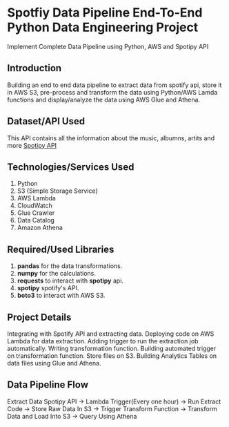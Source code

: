 # Spotfiy Data Pipeline End-To-End Python Data Engineering Project
Implement Complete Data Pipeline using Python, AWS and Spotipy API

## Introduction
Building an end to end data pipeline to extract data from spotify api, store it in AWS S3, pre-process and transform the data using Python/AWS Lamda functions and display/analyze the data using AWS Glue and Athena.

## Dataset/API Used
This API contains all the information about the music, albumns, artits and more [Spotipy API](https://developer.spotify.com/)

## Technologies/Services Used
1. Python
2. S3 (Simple Storage Service)
3. AWS Lambda
4. CloudWatch
5. Glue Crawler
6. Data Catalog
8. Amazon Athena

## Required/Used Libraries
1. **pandas** for the data transformations.
2. **numpy** for the calculations.
3. **requests** to interact with **spotipy** api. 
4. **spotipy** spotify's API.
5. **boto3** to interact with AWS S3.

## Project Details
Integrating with Spotify API and extracting data.
Deploying code on AWS Lambda for data extraction.
Adding trigger to run the extraction job automatically.
Writing transformation function.
Building automated trigger on transformation function.
Store files on S3.
Building Analytics Tables on data files using Glue and Athena.

## Data Pipeline Flow
Extract Data Spotipy API -> Lambda Trigger(Every one hour) -> Run Extract Code -> Store Raw Data In S3 -> Trigger Transform Function -> Transform Data and Load Into S3 -> Query Using Athena 
